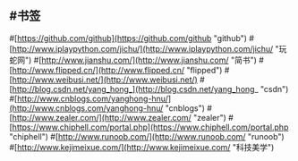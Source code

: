 
#**书签**
--------
#[https://github.com/github](https://github.com/github "github")
#[http://www.iplaypython.com/jichu/](http://www.iplaypython.com/jichu/ "玩蛇网")
#[http://www.jianshu.com/](http://www.jianshu.com/ "简书")
#[http://www.flipped.cn/](http://www.flipped.cn/ "flipped")
#[http://www.weibusi.net/](http://www.weibusi.net/)
#[http://blog.csdn.net/yang_hong_](http://blog.csdn.net/yang_hong_ "csdn")
#[http://www.cnblogs.com/yanghong-hnu/](http://www.cnblogs.com/yanghong-hnu/ "cnblogs")
#[http://www.zealer.com/](http://www.zealer.com/ "zealer")
#[https://www.chiphell.com/portal.php](https://www.chiphell.com/portal.php "chiphell")
#[http://www.runoob.com/](http://www.runoob.com/ "runoob")
#[http://www.kejimeixue.com/](http://www.kejimeixue.com/ "科技美学")
